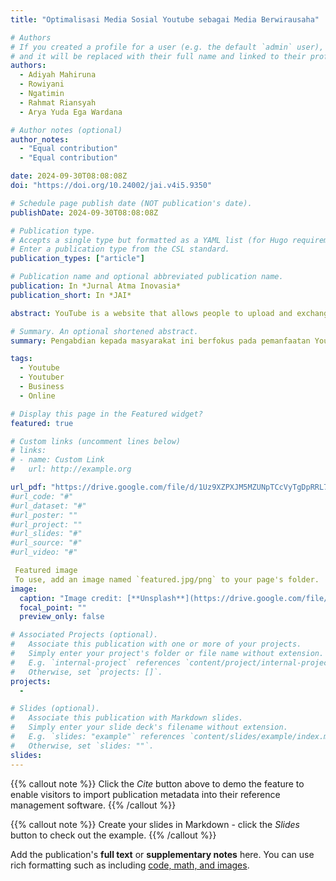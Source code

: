 ```yaml
---
title: "Optimalisasi Media Sosial Youtube sebagai Media Berwirausaha"

# Authors
# If you created a profile for a user (e.g. the default `admin` user), write the username (folder name) here
# and it will be replaced with their full name and linked to their profile.
authors:
  - Adiyah Mahiruna
  - Rowiyani
  - Ngatimin
  - Rahmat Riansyah
  - Arya Yuda Ega Wardana

# Author notes (optional)
author_notes:
  - "Equal contribution"
  - "Equal contribution"

date: 2024-09-30T08:08:08Z
doi: "https://doi.org/10.24002/jai.v4i5.9350"

# Schedule page publish date (NOT publication's date).
publishDate: 2024-09-30T08:08:08Z

# Publication type.
# Accepts a single type but formatted as a YAML list (for Hugo requirements).
# Enter a publication type from the CSL standard.
publication_types: ["article"]

# Publication name and optional abbreviated publication name.
publication: In *Jurnal Atma Inovasia*
publication_short: In *JAI*

abstract: YouTube is a website that allows people to upload and exchange videos. YouTube is an effective social media platform for companies to introduce their products through video content. YouTube is developing into an effective tool for business. YouTube offers live broadcasts of product or service demos, YouTubers can record and post videos about the offers they want, and these offers can attract clients. With millions of videos produced every day, YouTube social media has a good chance of getting videos seen, so you have the opportunity to succeed in online business using YouTube media. Another advantage of social media is that YouTube can improve their marketing techniques and gain a better understanding of their audience by using the analytical tools that YouTube offers. Therefore, YouTube serves as an important tool for doing business online, besides being a place to share YouTube videos. Considering the background information provided, optimizing YouTube social media aims to motivate and improve the abilities of Dawis mothers who want or are currently entrepreneurship in utilizing YouTube as an online business medium. Mrs. Dawis can improve viewers' understanding and retention of knowledge by producing more visually interesting informational material or videos on YouTube. People are more likely to understand and retain knowledge when it is presented on YouTube in an original and engaging way. Therefore, optimizing social media is needed to help Dawis mothers develop their capacity to produce interesting and successful YouTube videos. Thus, Dawis women can use YouTube as a platform for online commerce and entrepreneurship more effectively. This community service aims to optimize the use of YouTube social media as an entrepreneurial tool for Dasa Wisma (Dawis) women in Amposari Village, Pedurungan District, Semarang City. This program was implemented by the Community Service (PKM) team from the Muhammadiyah Semarang Institute of Statistics and Business Technology in March 2024. This activity included theoretical and practical training involving 25 participants from various RTs in the village. The methods used include interviews, discussions, lectures, and questions and answers, with the aim of exploring online business ideas and improving the entrepreneurial spirit of participants.

# Summary. An optional shortened abstract.
summary: Pengabdian kepada masyarakat ini berfokus pada pemanfaatan YouTube sebagai media berwirausaha bagi ibuibu Dawis. Melalui pelatihan dan workshop, ibu-ibu Dawis diberikan pemahaman dan keterampilan untuk membuat dan mengoptimalkan konten mereka di YouTube. Ini termasuk memahami audiens mereka, membuat konten yang menarik dan relevan, serta memanfaatkan fitur YouTube seperti SEO video, thumbnail yang menarik, dan deskripsi video yang efektif. Dengan menguasai 43% pasar dan menerima sekitar 20 jam konten video setiap menit, YouTube menawarkan peluang yang tak terbatas untuk ibu-ibu Dawis untuk berwirausaha.

tags:
  - Youtube
  - Youtuber
  - Business
  - Online

# Display this page in the Featured widget?
featured: true

# Custom links (uncomment lines below)
# links:
# - name: Custom Link
#   url: http://example.org

url_pdf: "https://drive.google.com/file/d/1Uz9XZPXJM5MZUNpTCcVyTgDpRRL77de6/view?usp=drive_link"
#url_code: "#"
#url_dataset: "#"
#url_poster: ""
#url_project: ""
#url_slides: "#"
#url_source: "#"
#url_video: "#"

 Featured image
 To use, add an image named `featured.jpg/png` to your page's folder.
image:
  caption: "Image credit: [**Unsplash**](https://drive.google.com/file/d/1isTHQsaKt97s-Z-iqEpv9fXwbV0q3PJv/view?usp=drive_link)"
  focal_point: ""
  preview_only: false

# Associated Projects (optional).
#   Associate this publication with one or more of your projects.
#   Simply enter your project's folder or file name without extension.
#   E.g. `internal-project` references `content/project/internal-project/index.md`.
#   Otherwise, set `projects: []`.
projects:
  -

# Slides (optional).
#   Associate this publication with Markdown slides.
#   Simply enter your slide deck's filename without extension.
#   E.g. `slides: "example"` references `content/slides/example/index.md`.
#   Otherwise, set `slides: ""`.
slides:
---
```


{{% callout note %}}
Click the _Cite_ button above to demo the feature to enable visitors to import publication metadata into their reference management software.
{{% /callout %}}

{{% callout note %}}
Create your slides in Markdown - click the _Slides_ button to check out the example.
{{% /callout %}}

Add the publication's **full text** or **supplementary notes** here. You can use rich formatting such as including [code, math, and images](https://docs.hugoblox.com/content/writing-markdown-latex/).

